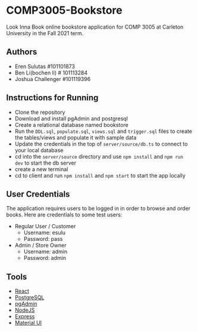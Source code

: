 # COMP3005-Bookstore

Look Inna Book online bookstore application for COMP 3005 at Carleton University in the Fall 2021 term.

## Authors
- Eren Sulutas #101101873
- Ben Li(bochen li) # 101113284
- Joshua Challenger #101119396

## Instructions for Running

- Clone the repository
- Download and install pgAdmin and postgresql 
- Create a relational database named bookstore
- Run the `DDL.sql`,  `populate.sql`, `views.sql` and `trigger.sql` files to create the tables/views and populate it with sample data
- Update the credentials in the top of `server/source/db.ts` to connect to your local database
- cd into the `server/source` directory and use `npm install` and `npm run dev` to start the db server
- create a new terminal
- cd to client and run `npm install` and `npm start` to start the app locally

## User Credentials 
The application requires users to be logged in in order to browse and order books. Here are credentials to some test users:

- Regular User / Customer
    - Username: esulu
    - Password: pass
- Admin / Store Owner
    - Username: admin
    - Password: admin

## Tools

- [React](https://create-react-app.dev/)
- [PostgreSQL](https://www.postgresql.org/)
- [pgAdmin](https://www.pgadmin.org/)
- [NodeJS](https://nodejs.org/en/)
- [Express](https://expressjs.com/)
- [Material UI](https://mui.com/)